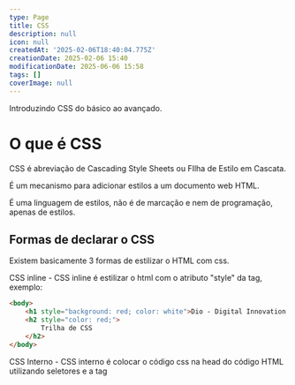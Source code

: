 ```yaml
---
type: Page
title: CSS
description: null
icon: null
createdAt: '2025-02-06T18:40:04.775Z'
creationDate: 2025-02-06 15:40
modificationDate: 2025-06-06 15:58
tags: []
coverImage: null
---
```


Introduzindo CSS do básico ao avançado.

# O que é CSS

CSS é abreviação de Cascading Style Sheets ou FIlha de Estilo em Cascata.

É um mecanismo para adicionar estilos a um documento web HTML.

É uma linguagem de estilos, não é de marcação e nem de programação, apenas de estilos.

## Formas de declarar o CSS

Existem basicamente 3 formas de estilizar o HTML com css.

CSS inline - CSS inline é estilizar o html com o atributo "style" da tag, exemplo:

```html
<body>
    <h1 style="background: red; color: white">Dio - Digital Innovation One</h1>
    <h2 style="color: red;">
        Trilha de CSS 
    </h2>
</body>
```

CSS Interno - CSS interno é colocar o código css na head do código HTML utilizando seletores e a tag <style>. Por exemplo:

```html
    <title>Trilha de CSS</title>
    <style>
        h1{
            background: blue;
            color: white;
        }
        h2{
            color: blue
        }
    </style>
</head>
<body>
    <h1>Dio - Digital Innovation One</h1>
    <h2>
        Trilha de CSS 
    </h2>
```

OBS: O css inline é mais prioritário do que o interno, então o que for definido com o ATRIBUTO style será a forma final daquele estilo.

CSS Externo - CSS externo é feito criando um arquivo .css e esse aquivo é chamado na tag head da página.

EX:

É criado uma pasta chamada "assets", entro dela uma outra chamada "css" e dentro dessa pasta o arquivo "style.css"

No arquivo style.css:

```css
h1 {
    background: red;
    color: white;
}

h2{
    color: red;
}
```

No arquivo .html:

```html
    <title>Trilha de CSS</title>
    <link rel="stylesheet" href="./assests/css/style.css">

</head>
<body>
    <h1>Dio - Digital Innovation One</h1>
    <h2>
        Trilha de CSS 
    </h2>
    <h2>
        João 
    </h2>
</body>
```

É utilizada a tag <link> para referenciar o arquivo .css.

## Depurando o CSS

Todos os navegadores possuem uma ferramenta chamada dev tools, utilizada para depurar o código css.

Para isso é utilizado a parte de inspecionar do chrome por exemplo.

Nele é encontrado o html da página junto ao css, sendo possível fazer testes e outras coisas apenas com o navegador.

A aba principal é a elements e styles para o css

Também é possível ver a página em telas diferentes



# Seletores

Seletores nada mais é do que a forma que será determinada a formatação do css. Se será por tag, por id, por classe,etc.



## Tipos de seletores

### Seletor por tag

O seletor por tag é você determinar que toda marcação que tiver uma tag específica terá determinado comportamento, exemplo:

```html
    <style>
        h1{
            background-color: lightblue;
            color: darkblue;
        }
        div{
            background: blue;
            color: yellow;
        }
    </style>
```

Assim é determinado que toda tag div ou h1 da página terão essas características específicas que o css determinou.

### Seletores de id

Aplica o estilo através do id da tag, exemplo 

```html
        #texto-boas-vindas {
            background-color: blue;
        }
        #explicacao-seletores {
            background-color: aqua;
        }
    </style>
</head>
<body>
    <h1>Seletores CSS</h1>
    <p id="texto-boas-vindas">Bem vindo</p>
    <p id="explicacao-seletores">No css possuímos seletores por ID</p>
```

Nesse caso cada tag p com um id específico terá o seu estilo.



### Seletor de classe

O seletor de classe é utilizado quando você quer padronizar alguns estilos na página, assim sendo definida uma classe que as tags que for dessa classe terá o estilo passado. Para definir o estilo é usado um . ou invés do # do seletor de id. Exemplo:

```html
    <style>
        .formatacao-padrao{
            color: brown;
        }
    </style>
</head>
<body>
    <h1>Seletores CSS</h1>
    <p class="formatacao-padrao">Bem vindo</p>
    <p class="formatacao-padrao">No css possuímos seletores por ID</p>
```

Também é possível passar duas classes com um espaço entre as duas classes, exemplo:

```html
    <style>
        .formatacao-padrao{
            color: brown;
        }
        .texto-maiusculas{
            text-transform: uppercase;
        }
    </style>
</head>
<body>
    <h1>Seletores CSS</h1>
    <p class="formatacao-padrao">Bem vindo</p>
    <p class="formatacao-padrao texto-maiusculas">No css possuímos seletores por ID</p>
```



### Seletores universais

Seletores universais determina o estilo de toda a página em questão independente da tag. Para isso é utilizado apenas um *:

```html

        *{
            font-style: italic;
        }
    </style>
</head>
<body>
    <h1>Seletores CSS</h1>
    <p class="formatacao-padrao">Bem vindo</p>
    <p class="formatacao-padrao texto-maiusculas">No css possuímos seletores por ID</p>
</body>
</html>
```

Para deixar todas as tags em italico. Isso é usado também para padronizar a fonte.

### Seletor de atributos

Como o nome diz, vai fazer a formatação pelo atributo da tag. Nele é utilizado colchetes [] envolta do atributo

```html
<style>
        [title]{
            background-color: blue;
        }
    </style>
</head>
<body>
    <h1>Seletores CSS</h1>
    <p title="texto">Bem vindo</p>
    <p title="texto">No css possuímos seletores por ID</p>
```

Mas também é possível indicar um atributo e valor específico usando o valor de igual =:

```html
<style>
        [title="texto-tipo1"]{
            background-color: blue;
        }
    </style>
</head>
<body>
    <h1>Seletores CSS</h1>
    <p title="texto-tipo1">Bem vindo</p>
    <p title="texto-tipo2">No css possuímos seletores por ID</p>
```

Assim apenas os atributos específicos com titulo "texto-tipo1" terão a formatação.

Outra forma também é usar um ~ para indicar que basta o valor ter o termo expecífico, exemplo:

```html
<style>
        [title~="texto"]{
            background-color: blue;
        }
    </style>
</head>
<body>
    <h1>Seletores CSS</h1>
    <p title="texto tipo1">Bem vindo</p>
    <p title="texto tipo2">No css possuímos seletores por ID</p>
```

Desta outra forma todos que possuem "texto" como valor do atributo title terão esse estilo.

Também pode-se fazer a mesma coisa mas esperando um hífen "-" no valor do atributo através do "|":

```html
    <style>
        [title|="texto"]{
            background-color: blue;
        }
    </style>
</head>
<body>
    <h1>Seletores CSS</h1>
    <p title="texto-tipo1">Bem vindo</p>
    <p title="texto-tipo2">No css possuímos seletores por ID</p>
    <p title="texto tipo1">Bem</p>
    <p title="texto tipo2">No css possuímos</p>
```

Assim basta ter o valor "texto" e um hífen para ser aplicado o estilo.

Também é possível achar o valor do atributo pelo sulfixo e prefixo, com:

^ - antes do igual = para o prefixo

$ - antes do igual = para o prefixo

Ou até mesmo um valor específico em qualquer parte do atributo, com um * antes do igual = .



## Combinadores

### Agrupamento de seletores

Até então, supondo que tenhamos um código que possuem tags diferentes que precisam ser estilizadas, seria necessário clocar um identificador em cada uma das tags ou passar o estilo de cada uma das tags.

Com agrupamento de seletores, é possível passar por vírgulas várias tags diferentes a estilizar:

```html
    <style>
        h1, p, div{
            color: red
        }

    </style>
</head>
<body>
    <h1>Agrupamento de Seletores</h1>
    <p>Podemos aplicar as mesmas regras CSS para várias</p>
    <div>Assim, Não precisamos ficar copiando e colando código</div>
    <br><br>
    <a id="link-referencia" href="#">Clique aqui para ver exemplos</a>
    
    <br><br>
    <a id="link-suporte" href="#">Clique aqui para entrar em contato com o suporte</a>
    <br><br>
    <a id="botao-voltar" href="#">Voltar</a>
    <br><br>
    <button id="botao-fechar">fechar página</button>

</body>
```

Também é possível mesclar com classes e atributos da seguinte forma:

```html
 <style>
        .texto, h1, #link-referencia{
            color: red;
        }
    </style>
</head>
<body>
    <h1>Agrupamento de Seletores</h1>
    <p class="texto">Podemos aplicar as mesmas regras CSS para várias</p>
    <div class="texto">Assim, Não precisamos ficar copiando e colando código</div>
    <br><br>
    <a id="link-referencia" href="#">Clique aqui para ver exemplos</a>
    
    <br><br>
    <a id="link-suporte" href="#">Clique aqui para entrar em contato com o suporte</a>
    <br><br>
```

Ou até mesmo pelo id misturado com o estilo que já foi aplicado, por exemplo:

```html
<meta charset="UTF-8">
    <meta name="viewport" content="width=device-width, initial-scale=1.0">
    <title>Trilha de CSS</title>
    <style>
        .texto, h1, #link-referencia{
            color: red;
        }
        h1, [id^="botao"]{
            background: blue;
        }
    </style>
</head>
<body>
    <h1>Agrupamento de Seletores</h1>
    <p class="texto">Podemos aplicar as mesmas regras CSS para várias</p>
    <div class="texto">Assim, Não precisamos ficar copiando e colando código</div>
    <br><br>
    <a id="link-referencia" href="#">Clique aqui para ver exemplos</a>
    
    <br><br>
    <a id="link-suporte" href="#">Clique aqui para entrar em contato com o suporte</a>
    <br><br>
    <a id="botao-voltar" href="#">Voltar</a>
    <br><br>
    <button id="botao-fechar">fechar página</button>
```

Essa abordagem possui implicitamente um "ou" para selecionar o elemento que vai sofrer a ação, isso porque se não tivermos nenhuma tag "h1" por exemplo, a estilização será feita apenas na outra seleção que foi passada.

Já para agrupar e selecionar apenas com identificadores específicos, é utilizado um . entre as especificações, por exemplo:

```html
<style>
        p.texto{
            color: red;
        }
    </style>
</head>
<body>
    <h1>Agrupamento de Seletores</h1>
    <p class="texto">Podemos aplicar as mesmas regras CSS para várias</p>
    <p class="teste">Teste</p>
    <div class="texto">Assim, Não precisamos ficar copiando e colando código</div>
    <br><br>
```

Apenas os elementos que tem a tag p e o atributo texto terão a estilização, os demais não.

Ou por exemplo um elemento que deve possuir duas classes específicas:

```html
 <style>
        .texto.teste{
            color: red;
        }
    </style>
</head>
<body>
    <h1>Agrupamento de Seletores</h1>
    <p class="texto">Podemos aplicar as mesmas regras CSS para várias</p>
    <p class="teste texto">Teste</p>
    <div class="texto">Assim, Não precisamos ficar copiando e colando código</div>
    <br><br>
```



### Combinador descendente (espaço)

Os combinadores descendente servem para determinar um elemento dentro do outro que terá um estilo, em ordem descendente, eles são separados por espaço, por exemplo:



```html
<style>
        li {
            color: blue;
        }
        li li{
            color:green
        }
        #lista-01 li{
            background: lightblue;
        }
    </style>
</head>
<body>
    <ul>
        <li class="fundo-verde" id="lista-01">
            <div>Item 1</div>
            <ul id="sublista - 01">
                <li>Subitem A</li>
                <li>Subitem B</li>
            </ul>
        </li>
        <li class="fundo-verde" id="lista-02">
            <div>Item 2</div>
            <ul id="sublista - 02">
                <li>Subitem A</li>
                <li>Subitem B</li>
            </ul>
        </li>
        <li class="fundo-azul" id="lista-03">
            <div>Item 3</div>
            <ul id="sublista - 03">
                <li>Subitem A</li>
                <li>Subitem B</li>
            </ul>
        </li>
    </ul>
```

Todos os li primeiro terão a cor blue, depois os li que estão dentro de outro li serão green.

O mesmo se faz com id, no caso, apenas o li que estão dentro do elemento com o id "lista-01" será lightblue.

O mesmo pode-se fazer com classe, inclusive alternando entre tag, classe, id, etc:

```html
<style>
        .fundo-verde li{
            background: lightgreen;
        }
        .fundo-azul li{
            background: lightblue;
        }
        li {
            color: red
        }
        .fundo-verde #sublista-01 li{
            color: black
        } 

    </style>
</head>
<body>
    <ul>
        <li class="fundo-verde" id="lista-01">
            <div>Item 1</div>
            <ul id="sublista-01">
                <li>Subitem A</li>
                <li>Subitem B</li>
            </ul>
        </li>
        <li class="fundo-verde" id="lista-02">
            <div>Item 2</div>
            <ul id="sublista-02">
                <li>Subitem A</li>
                <li>Subitem B</li>
            </ul>
        </li>
        <li class="fundo-azul" id="lista-03">
            <div>Item 3</div>
            <ul id="sublista-03">
                <li>Subitem A</li>
                <li>Subitem B</li>
            </ul>
```

### Combinador filho (>)

Esse combinador é separado pelo simbolo de maior >.

Ele serve para passar o estilo para um elemento que é filho direto de outro (que está diretamente na hierarquia), exemplo:

```html
<style>
        div p {
            background: lightgreen;
        }

        div > p{
            color: red
        }
    </style>
</head>
<body>
    <div>
        <p>Parágrafo 1 dentro da div</p>
        <p>Parágrafo 2 dentro da div</p>
        <span>
            <p>Parágrafo 3 dentro da div, dentro do span</p>
        </span>
    </div>
    <p>Parágrafo 4 fora da div</p>
    <p>Parágrafo 5 fora da div</p>
```

No primeiro seletor é utilizado o combinador descendente, porém as vezes queremos só aplicar uma modificação ao filho direto da div, o filho da tag span que está dentro dessa div não deve sofrer modificação.

então usa-se div>p, ou seja, apenas os p que estão dentro de div terão o estilo.



### Combinador irmão adjacente (+)

Esse combinador faz a estilização apenas para o primeiro elemento identificado com o mesmo nivel de hierarquia, exemplo:



```html
<head>
    <meta charset="UTF-8">
    <meta name="viewport" content="width=device-width, initial-scale=1.0">
    <title>Trilha de CSS</title>
    <style>
        div + p{
            color: tomato;
        }
        .fundo-verde + p{
            background: lightgreen;
        }
    </style>
</head>
<body>
    <div class="fundo-verde">
        <p>Parágrafo 1 dentro da div</p>
        <p>Parágrafo 2 dentro da div</p>
        <span>
            <p>Parágrafo 3 dentro da div, dentro do span</p>
        </span>
    </div>
    <p>Parágrafo 4 fora da div</p>
    <p>Parágrafo 5 fora da div</p>

    <div class="fundo-verde">
        <p>Parágrafo 6 dentro da div</p>
        <p>Parágrafo 7 dentro da div</p>
        <span>
            <p>Parágrafo 8 dentro da div, dentro do span</p>
        </span>
    </div>
    <p>Parágrafo 9 fora da div</p>
    <p>Parágrafo 10 fora da div</p>

    <div class="fundo-azul">
        <p>Parágrafo 11 dentro da div</p>
        <p>Parágrafo 12 dentro da div</p>
        <span>
            <p>Parágrafo 13 dentro da div, dentro do span</p>
        </span>
    </div>
    <p>Parágrafo 14 fora da div</p>
    <p>Parágrafo 15 fora da div</p>
</body>
```

Assim, para o color:tomato apenas os elementos com a tag p que tem o valor:

Parágrafo 4 fora da div, Parágrafo 9 fora da div e Parágrafo 14 fora da div

Será aplicado esse estilo, já o background: lightgreen será para o:

Parágrafo 4 fora da div e Parágrafo 9 fora da div

Isso porque essas tag p estão no mesmo nivel de hierarquia que a sua div anterior

### Combinador irmão em geral (~)

Semelhante ao anterior, mas nesse caso aplica para todos os irmãos, não apenas para os que estão logo em seguida:

```html
<style>
        div ~ p{
            color: tomato;
        }
        .fundo-verde + p{
            background: lightgreen;
        }
    </style>
```

## Propriedades de Dimensionamento e Espaçamento

Existem diversas propriedades para dimensionamento e espaçamento, elas são utilizadas para modelar o tamanho dos elementos da página, tendo assim mais controle do que acontece.

### Largura e altura

Para dimensionar a largura, usa-se o width no css.

Deve ser passada a quantidade, por exemplo 200, junto a unidade de medida.

Sobre as unidades de medidas existem diversas, porém nesse primeiro momento é utilizado apenas px (pixels).

Já para dimensionar a altura é usado height, da mesma maneira do px.

Outras formas de declarar a largura por exemplo, é no width utilizar "auto", que de acordo com a tag, o elemento terá uma largura padrão do css

Também pode ser utilizado o initial que também pega um valor padrão do css.

Além desses, temos a palavra reservada inherit, que serve para o elemento filho herdar o atributo css da tag pai, exemplo:

```html
    <style>
        #div-01{
            background: lightblue;
            width: 200px;
            height: 300px
        }
        #div-02{
            background: lightgreen;
            height: inherit;
        }

    </style>
</head>
<body>
    <div id="div-01">
        sou a div-01
        <div id="div-02">Eu sou a div 02</div>
    </div>
```

A tag filha terá o mesmo tamanho da tag pai.

### Altura e largura mínima e máxima

Para elementos como botão que tem sua altura e largura responsivas de acordo com o texto, é interessante definir um range de tamanho dele. Para isso pode ser utilizado:

min-width e max-width: para largura máx e min

min-height e max-height: para altura máx e min

```html
button{
            background: pink;
            min-width: 200px;
            max-width: 200px;
            min-height: 200px;
            max-height: 200px;
        }
    </style>
</head>
<body>
    <button>
        Lorem ipsum dolor sit amet consectetur, adipisicing elit. Cum praesentium quia magnam incidunt iure, dolores animi placeat enim aspernatur magni totam dicta voluptatibus illo architecto facere ad rerum, veritatis blanditiis! Lorem ipsum dolor sit amet consectetur adipisicing elit. Consequuntur rerum illum nobis reprehenderit quasi velit dolorum quo quas aperiam aliquid, magni quidem dolorem architecto earum! Voluptas quas necessitatibus repudiandae porro.
    </button>
```

### Margin

É possível definir as dimensões da margin, que é basicamente o lado de fora da borda do elemento.

Para a margin temos algumas propriedades, como:

margin-bottom: a margin embaixo

margin-top: a margin em cima

margin-left: a margin da esquerda

margin-right: a margin da direita

```html
<style>
        div{
            width: 300px;
            height: 300px;
        }
        #elemento-01{
            background: orange;
            margin-bottom: 50px;
        }
        #elemento-02{
            background: purple;
            margin-top: 10px;
            margin-left: 25px;
            margin-right: 30px;
        }
    </style>
</head>
<body>
    <div id="elemento-01"></div>
    <div id="elemento-02"></div>
</body>
```



Além disso é possível definir uma margem geral, para não precisar ficar definindo cada margin.

para isso pode-se passar até 4 valores para a propriedade "margin", dependendo da quantidade de valores que for passado terá um comportamento diferente, sendo:

Um valor - Esse valor para todos os lados do elemento

dois valores - O primeiro valor em cima e embaixo, o segundo valor para as laterais

três valores - O primeiro em cima, o segundo dos lados, o terceiro embaixo

quatro valores - Cada um para um lado no sentido horário, em cima, direita, baixo e esquerda.

```html
#elemento-01{
            background: orange;
            margin: 20px 20px 40px 5px;
        }
```

O margin também possui inherit e auto.

auto- faz com que o elemento fique centralizado na tela

Um detalhe sobre o margin também é que é possível usar valores negativos. Isso serve para esconder parte do elemento fora da tela por algum motivo.

### Padding

A padding é parecida com a margin, a diferença é que a padding é dentro da borda, então é uma camada interna do elemento.

```html
    <style>
        div{
            width: 200px;
            color: white;
        }
        #elemento-01{
            background: orange;
            padding: 20px 40px 50px 60px
            
        }
        #elemento-02{
            background: purple;

        }
    </style>
</head>
<body>
    <div id="elemento-01">Lorem ipsum dolor sit amet consectetur adipisicing elit. Nulla, dignissimos itaque. Voluptate, officiis dicta totam animi debitis fugit, voluptates saepe libero harum porro vero impedit aspernatur delectus sint incidunt molestias?</div>
    <div id="elemento-02">Lorem ipsum dolor sit, amet consectetur adipisicing elit. Iure, doloremque! Voluptatum et nobis quaerat vel autem recusandae ex a tenetur pariatur ullam fuga, voluptatibus perspiciatis doloremque repellendus error eum tempora!</div>
</body>
```

O funcionamento é exatamente o mesmo de margin

### Box sizing

A propriedade box sizing, basicamente vai definir se vão ser respeitadas largura e altura definidas para o elemento.

border-box - repeita o tamanho definido

content-box - vai de acordo com o que for passado

Isso porque muitas vezes, quando for feito uma definição de margin e padding, o tamanho do elemento ultrapassa o tamanho já definido para o elemento.

Assim é reduzido ou aumentado o tamanho do conteúdo interno do elemento.

## Cores

Existem diversas formas de definir a cor, elas são:

### Pré definida

pre-definidas - seleciona cores pelo nome, cores já definidas pelo css, é possível consultar exatamente a cor pelo w3schools

```html
    <style>
        #pre-definidas{
            color: purple
        }
    </style>

    <li id="pre-definidas">Cores pré-definidas</li>
```

Sendo possível colocar cores transparentes

```html
<style>
        li{
            background: aquamarine
        }
        #current-color{
            background: transparent;
        }
    </style>
</head>
<body>
    <h1>Cores</h1>
    <p>Existem várias formas de definirmos cores</p>
    <ul>
        <li id="pre-definidas">Cores pré-definidas</li>
        <li id="current-color">Palara-chave "current-color"</li>
```

Para a cor de um outro atributo ter a mesma cor do atributo color:

```html
    <style>
        #current-color{
            color: orange;
            border: 2px solid currentColor;
        }
    </style>
```

Isso podendo ser feito para a border, backgoud, entre outros valores da tag:

### RGB

Os valores de cor com rgb são passados por uma função chamada rgb() que recebe de 0 a 255 quanto terá para vermelho, verde e azul

rgb(red, green, blue)

por exemplo:

```html

        #rgb{
            color: rgb(70, 20, 80)
        }
```

também pode ser considerado a opacidade/transparencia com o rgba, usando a escala de 0.0 até 1.0, onde 1.0 é totalmente preenchido e não transparente e 0.0 é totalmente transparente:

```html
        #rgba{
            color: rgba(255, 0, 0, 0.3)
        }
```

Podendo também omitir o 0 e pasar apenas .3 por exemplo.

### Hexadecimal

É possível utilizar tbm a escala de cores de hexadecimal, indo de 0 até F. Onde 000000 é preto e FFFFFF é branco.

```html
        #hex{
            color: #012ABC
        }
```

Azul

Podendo passar dois valores a mais para a transparencia (o padrão são 6, os dois a mais são a transparencia):
​

        #hex{

            color: #012ABC44

        }

```html
        #hsl{
            color: hsl(hue, saturation, lightness);
        }
```

hue é o grau da roda de cores (0 a 360 graus)

0 e 360 é vermelho

120 é verde

240 é azul 

Saturation é valor percentual de 0 a 100%

0 é um tom de cinza

100% é a cor total

lightness é a luminosidade da cor

0% é preto

100% é branco

```html
        #hsl{
            color: hsl(200, 100%, 50%);
        }
```

Aqui temos um azul claro

Também é possivel usar hsla para a transparencia:

```html
     #hsl{
            color: hsla(200, 100%, 50%, 0.3);
        }
```



## Object-fit e Object-position

ambos são utilizados para determinar o comportamento de dimensionamento de uma imagem que fica dentro de um container (elemento pai)

### Object-fit

é como a imagem vai preencher o container que ela está, por exemplo uma div, tendo diversos valores possíveis definidos no css, como:

fill: O padrão, preenche todo o elemento mas destorcendo a imagem

contain: imagem sem destorcer mas tentando pegar um bom espaço do elemento.

cover: Imagem maior, preenchendo o container mas sem distorcer a imagem, mas cortando uma parte dela.

none: Fica gigante

scale-down = encaixa da melhor maneira possível

### Object-position

 É utilizado principalmente com o object-fit cover, ele vai determinar qual parte da imagem vai preencher o container, ele pode receber:

valor do eixo horizontal e vertical separados por espaço, ex: object-position: 10px 10px

isso em px ou em %, onde 50% é o padrão.

Também é possível utilizar comandos especificos como:

object-position: left 50%

right

center

right 

right top (para ver em cima)

right center (ver centralizado)

right bottom (embaixo)

right start ou end

## Fundo de elementos

É possível colocar uma imagem utilizando a propriedade backgound-image: url()

linear-gradient(cor_inicial, cor_final, uma outra cor final) para fazer um gradiente de cores na imagem

radial-gradient() um gradiente de dentro para fora

repeating-linear-gradient() é um gradient que vai se repetir e ter uma ordem de listras:

repeating-linear-gradient(to top, blue 0 20 px, lightpink 20px 40 )



esse site possui esses estilos de backgound:

[CSS3 Patterns Gallery](https://app.capacities.io/78c08dc6-c06f-4366-8edd-ba7149376027/01a63367-d8a3-486c-9b0f-1730ab0bd860)


É possível criar camadas passando o backgound-image, passando mais de uma url() separado por virgula para essa propriedade

### Redimensionando imagens de fundo dos elementos

backgound-size determina diversos comportamentos da imagem de backgound, sendo:

backgound-size: cover - nesse caso a imagem cobre todo o elemento, porém muitas vezes não pegando a imagem por completo;

backgound-size: contain - a imagem aparece por completo no elemento, mas a imagem se repete no espaço vazio do elemento por ser um comportamento padrão;

backgound-size: 50% ou em px - passa o tamanho que a imagem vai ocupar (largura)

backgound-size: px/% e px/% - passando dois valores, um para altura e outro para largura

backgound-size com camadas de imagens - passando duas imagens no backgound image (camadas) é possível passar todos os valores citados anteriormente mas separando por virgula a formatação aplicará para a respectiva imagem da camada.

ex:

backgound-size: cover, contain - a primeira imagem terá o comportamento de cover e a segunda de contain

### Repetição das imagens de fundo

O comportamento padrão do css é fazer com que a backgound image se repita até preencher o elemento.

backgound-repeat: repeat-x - só se repetirá horizontalmente, o resto do elemento ficara vazio

backgound-repeat: repeat-y - só se repetirá verticalmente, o resto do elemento ficara vazio

backgound-repeat: space - aplica um espaço entre a repetição das imagens (com imagens completas

backgound-repeat: round - ajusta a repetição para as imagens repetidas preencherem todo o elemento de forma que o tamanho de todas fiquem iguais, encaixando todas no elemento

backgound-repeat: no-reapeat - para a imagem ser exibida apenas uma vez

Para passar o comportamento vertical e horizontal, basta passar os valores separados por espaço, ex:

backgound-repeat: repeat space (assim a imagem vai se repetir, mas o space só terá no eixo vertical y)

backgound-repeat: no-repeat round (não se repete horizontalmente x e deixa a repetição ajustada para preenchimento no y

### Posicionamento da imagem de fundo

efeito paralax

Definindo o background-repeat: no-repeat é possível posicionar a imagem de fundo.

backgound-position: bottom ou top, left ou right

Também podendo passar em pixels (px)

ex: 200 px ou 10 px.

Ou porcentagem como 5% ou 20%

Pode-se passar mais de um valor, para eixo vertical e horizontal.

ex: backgound-position: center top (eixo horizontal fica centralizado mas no vertical fica no topo)

### Propriedade background-attachment

Essa propriedade serve para gerar efeito de a imagem da caixa manter fixa ou flexivel conforme o usuário rola a página.

background-attachment: fixed (a imagem vai ficar fixa, não vai descer junto com o elemento que a imagem está ou a página geral, gerando um efeito 3d)

background-attachment: scroll (quando rolar o conteudo do elemento ele fica parado mas com a página ele acompanha)

background-attachment: local (sem efeito acompanha a página normal)

### Propriedade backgound-origin

backgound-origin: padding-box (imagem não oculpa a borda mas ocupa todo o padding)

backgound-origin: border-box (a imagem cobre também a borda)

backgound-origin: content-box (cobre apenas a área de conteúdo do elemento)

### Propriedade backgound-clip

Parecido com a origin

backgound-clip: padding-box (igual o origin)

backgound-clip: border-box (igual o origin)

backgound-clip: content-box (igual o origin)

backgound-clip: text (aplica o backgound-image em um texto

[image](https://app.capacities.io/78c08dc6-c06f-4366-8edd-ba7149376027/cfb16238-e391-429c-ad60-4fc93722dd6f)

### Propriedade backgound

A propriedade background consegue receber todas as outras propriedades, basta passar o valor dela. Como se fosse um coringa

[image](https://app.capacities.io/78c08dc6-c06f-4366-8edd-ba7149376027/ec24c4cf-7a80-4583-9b6e-6278b20651ea)

## Bordas

### Tamanho da borda

border-width: 10px; - define o tamanho da borda (expessura)

é possível aplicar o valor da borda especificamente para a vertical e para horizontal:

border-width: 10px 20px (10 em cima e embaixo, 20 na esquerda e dir)

border-width: 10px 20px 30 px (10 topo, 20 laterais, 30 embaixo)

border-width: 10px 20px 30 px 40 px (para cada um em sentido horário a partir de cima)

```html
  .exemplo{
            background-color: palevioletred;
            width: 200px;
            height: 200px;
            border-style: solid;
            border-width: 10px 20px 30px 40px;
        }
```

### Estilo de borda

border-style: 

o valor padrão é none.

border-style: dashed (forma vários traços na borda)

border-style: dotted (forma vários pontos na borda)

border-style: double (cria duas linhas nas duas extremidades da borda):

[image](https://app.capacities.io/78c08dc6-c06f-4366-8edd-ba7149376027/ad2d1375-f9eb-41c8-ab5d-210a90b68d56)

border-style: groove (da um efeito 3d a borda, lembrando botão pressionado)

border-style: ridge (efeito de botão elevado)

border-style: inset (botão afundado)

border-style: outset (impressão de botão saindo da tela)

border-style: solid (borda preenchida, completa)

é possível misturar esses estilos assim como o width:

border-style: dashed dotted solid double

[image](https://app.capacities.io/78c08dc6-c06f-4366-8edd-ba7149376027/9bb1d596-16e6-4041-bfc0-01fc2abb2eca)

### Cor da borda

Por padrão a borda tem a cor do elemento (propriedade color)

Para alterar especificamente a borda usa-se o border-color

Ela possui as cores rgb, hexadecimais, etc.

border-color: purple

pode-se passar vários valores para cada parte da borda:

border-color: purple green yellow blue

### Propriedade border

Pode-se passar todas as propriedades em uma só, a border:
border: 10px solid rgb(83, 8, 84)

para definir as caracteristicas gerais da borda, para passar cada lado basta user border-bottom, border-top, border-left, border-right.

### Arredondando as pontas/cantos com border-radius

O atributo border-radius serve para arredondar as pontas das bordas.

border-radius: 10px;

deixa os cantos levemente arredondados

pode-se passar alguns outros tamanhos para selecionar quais pontas terão quais arredondamentos como:

border-radius: 10px 20px 5px 8px (topo esquerdo e sentido horário)

pode-se passar da seguinte maneira para ter um comportamento mais oval:

border-radius: 50px/100px

[image](https://app.capacities.io/78c08dc6-c06f-4366-8edd-ba7149376027/0affd703-b6b3-458e-8ee7-e27af24c9010)

Fazendo circulo:

Tendo a mesma altura e largura para o elemento, é possível fazer um circulo perfeito passando:

border-radius: 50%

caso tenha dimensões diferentes para o elemento ele ficará oval

### Propriedade border-image-source

Para colocar imagem na borda se utiliza border-image-source juntamente com border: solid (e algum tamanho maior que 1px para ficar visivel)

border-image-source: url('') vai ficar a imagem nas pontas

ou

border-image-source: linear-gradient(red, blue)

Para invés da imagem, ter um bloco em gradient

[image](https://app.capacities.io/78c08dc6-c06f-4366-8edd-ba7149376027/5f6709e1-99ac-4f52-bbb3-f09f559073ed)

### Propriedade border-image-slice

essa propriedade serve para formatar uma divisão da imagem e colocar na borda, a imagem é divida em 9 pontos e é colocada de forma diluida na borda do elemento, é importante utilizar essa propriedade com border-image-repeat: repeat.



### border-image-repeat

Determina como vai funcionar a repetição da imagem na borda, por exemplo:

border-image-repeat: round - vai fazer com que a repetição fique ajustada na borda, sem cortes.

border-image-repeat: space - dependendo do tamanho do elemento, o space vai fazer com que a imagem se ajuste na borda com um espaço.

Da mesma forma que as demais propriedades é possível determinar o comportamento da propriedade para o eixo vertical e horizontal passando eles atraves de espaço entre eles.



### border-image-outset

Essa propriedade vai determinar em px a distancia entre a borda e a imagem. podendo ser passado valores para cada lado do elemento ou eixos combinados.



### Utilizando todas as propriedades com a propriedade border-image

A propriedade border-image pode ser utilizada para combinar as propriedades anteriores. para isso:

"border-image: {url(url da imagem)} {o slice} {repeat}"

ex: border-image: url("../image/imagem.png") 169 round

Para colocar outras propriedades

largura do elemento:

"border-image: {url(url da imagem)} {o slice} / {qtd pixels} {repeat}"

ex: border-image: url("../image/imagem.png") 169 / 10px round

para o outset:

ex: border-image: url("../image/imagem.png") 169/ 10px / 1 round

## Fontes

É possível personalizar a fonte do texto da página através do CSS com propriedades como font-family.

Também é possível importar fonts que não possui de forma padrão no computador do usuário ou do desenvolvedor através de ferramentas como google fonts.

Para personalizar uma font com as fontes padrões, basta utilizar o font-family, é possível passar a font e as fonts alternativas caso a principal não tenha no navegador do usuário:

```css
* {
    font-family: "Timess Neew Rooooman", "Ariaal", fantasy;
}
```

No caso times new roman e arial estão escrito errado (ou seja, o navegador não encontrará a fonte) então é utilizado pelo navegador a font fantasy.

obs: fontes com mais de um nome separado por espaço deve ter aspas.

### Colocando fontes externas com @font-face

Até o momento, fontes como "Roboto" não são disponíveis por padrão, então é necessário adquirir ela de forma externa, ou seja, o código a seguir não funcionrá:

```css
* {
    font-family: Roboto;
}
```

Então, uma vez que foi instalado o pacote de fonts no computador, basta utilizar:

```css
@font-face{
    font-family: Roboto;
    src: local(),url("../fonts/Roboto-Bold.ttf")
}

p {
    font-family: Roboto;
  }
```

font-family determina o nome que você vai dar para a font, src é o local onde está o arquivo .ttf.

Além disso é possível determinar mais de uma fonte dependendo do comportamento da font, por exemplo, determinar uma font diferente para o font-weight normal e bold:

```css
@font-face{
    font-family: Roboto;
    src: local(),url("../fonts/Roboto-Regular.ttf");
    font-weight: normal;
}

@font-face{
    font-family: Roboto;
    src: local(),url("../fonts/Roboto-Bold.ttf");
    font-weight: bold;
}

p {
    font-family: Roboto;
    font-weight: normal;
}

h1{
    font-family: Roboto;
    font-weight: bold;
}
```

### Fontes externas com @import()

Para importar as fontes externas de forma menos complexas, pode-se utilizar o import(), que dispensa a necessidade de baixar arquivos externos, basta copiar a url do google por exemplo onde fica a fonte desejada:

```css
@import url('https://fonts.googleapis.com/css2?family=Roboto:ital,wght@0,100..900;1,100..900&display=swap');

* {
    font-family: Roboto;
}
```

### Alterando o tamanho da fonte com font-size

com a propriedade font-size é possível determinar o tamanho da fonte em px ou passar alguns valores padrões, do menor para o maior:

font-size: xx-small

font-size: x-small

font-size: small

font-size: medium

font-size: large

font-size: x-large

font-size: xx-large

Também é possível determinar se o font-size do elemento filho vai ser menor ou maior do que o tamanho já determinado para o elemento pai, ex:

```css
div p {
  font-size: smaller
}
```

a fonte do elemento p que é filho de div será menor que o div.

### Estilo de fonte font-style

É possível determinar o estilo da fonte com font-style, deixando o estilo da fonte como italic ou oblique por exemplo

```css
p {
  font-style: oblique
}
```

### Espessura das fontes com font-weight

Com a propriedade font-weight é possível determinar a espessura das fontes, a estilização da espessura que você determina no css será buscada diretamente nas configurações da fonte que está sendo utilizada, então é possível que alguma espessura (muito alta ou muito baixa) não seja possível:
​

```css
p{
  font-weight: 200px
}
```

Existem algumas palavras específicas, como:

font-weight: normal

font-weight: bold

font-weight: lighter (menos espessa que o elemento pai)

font-weight: bolder (mais espessa do que o elemento pai)

### Espaçamento com font-strecht

Uma propriedade que nem sempre possui suporte mas pode ser muito útil é o font-strecht para aumentar o espaçamento do texto.

### Espaçamento entre linhas com line-height

É possível determinar o espaçamento das linhas, por padrão é utilizado o tamanho da font, mas também é possível personalizar, passando valores em porcentagem, px, ou valores que se referem a quantidade de vezes em relação ao tamanho da font:
​

```css
p {
  line-height: 2;
}
```

espaçamento duas vezes o tamanho da fonte.

### Propriedade resumida font

```css
p {
  font: 20px Arial, sans-serif;
}
```

Consegue definir a fonte principal, secundária e o tamanho apenas com uma propriedade

Também podendo passar mais valores, como:

```css
p {
  font: italic small-caps bold 24px/2 Georgia, serif;
}
```

Ou seja, foi passado em ordem a font-style font-variant font-weight font-size/font-height font-family

## Textos

Existem diversas formatações de estilo de texto, a seguir algumas delas.

### Propriedade text-transform

Faz algumas conversoes de texto, por exemplo:

text-transform: capitalize

text-transform: uppercase

text-transform: lowercase

text-transform: none ou initial

text-transform: inherit (herdar do elemento pai)

### Alinhando o texto text-align

text-align: center

text-align: left

text-align: right

text-align: justify

### Colocando sublinhado com text-decoration

É possível adicionar um sublinhado no texto ou retirar o sublinhado de links com text-decoration

text-decoration-line ou text-decoration

text-decoration: none

text-decoration: underline

text-decoration: line-trought (traço no meio)

text-decoration: overline (linha em cima do texto)



text-decoration-style ou text-decoration:

text-decoration-style: solid

text-decoration-style: double

text-decoration-style: dotted

text-decoration-style: dashed

text-decoration-style: wavy



text-decoration-style-color:

Por padrão a linha segue a cor do texto, mas é possível estilizar com essa tag.

text-decoration-color: red



text-decoration-thickness: 5 px (a espessura do sublinhado)

### Identação de parágrafo com text-ident

Para definir o tamanho da identação de um parágrafo se utiliza text-ident:
​text-ident: 20px ou -20px

obs: essa propriedade aceita vários tipos de unidades de medida



### Propriedades letter-spacing e word-spacing

É possível separar cada caractere de um elemento utilizando letter-spacing.

letter-spacing: 2px ou -2px (definindo o espaçamento entre as letras)

word-spacing: normal ou 12px ou -12px (espaçamento por palavra do texto)



### Propriedade white-space

Essa propriedade define como funcionará o espaçamento de um texto de um <p> paragrafo por exemplo. Ele define algumas circuntancias como se o texto da tag terá exatamento o espaçamento definido, se o espaçamento fará encaixar no container que ele está dentro, etc.



### Propriedade word-wrap

Determina a quebra de linha, se ela será aplicada de forma que o texto não ultrapasse o width definido para o container ou se apenas será o texto passado sem respeitar o width.



### Propriedade word-break

Funciona de forma semelhante ao word-wrap, porém ele possui word-break: keep-all que se a palavra do texto for em chines, japones, coreano, etc, o texto é mantido sem quebra, pois nesses idiomas não se quebra linha na palavra.



## Sombras

### Sombra nos elementos

É possível colocar sombra interna e externa nos elementos. Isso com a propriedade box-shadow:
​

```html
<head>
    <meta charset="UTF-8">
    <meta name="viewport" content="width=device-width, initial-scale=1.0">
    <title>Trilha de CSS</title>
    <style>
        div {
            width: 200px;
            height: 200px;
            border: 10px solid #8f382e;
            margin: 20px auto;
            background: #fa8072;
            box-shadow: 10px 10px 10px red;
        }
    </style>
</head>
<body>
    <h1>Propriedade <code>shadow-box</code></h1>
    <div></div>
</body>
</html>
```

### 

passado o tamanho de cada lado da borda, a cor e um desfoque para a borda.



É possível também utilizar filter: drop-shadow(10px 10 px 5px gray) para aplicar um filtro nos elementos da imagem.

### Propriedade text-shadow

Também se pode colocar sombra nos textos. Em um h2 por exemplo e ele funcionará de forma semelhante ao box-shadow



